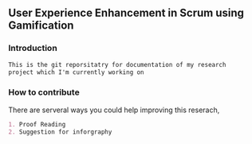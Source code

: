 ## User Experience Enhancement in Scrum using Gamification

### Introduction
```markdown
This is the git reporsitatry for documentation of my research
project which I'm currently working on

```
### How to contribute

There are serveral ways you could help improving this reserach,
```markdown
1. Proof Reading
2. Suggestion for inforgraphy
```
